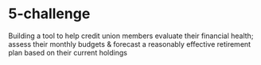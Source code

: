 # 5-challenge
Building a tool to help credit union members evaluate their financial health; assess their monthly budgets &amp; forecast a reasonably effective retirement plan based on their current holdings
